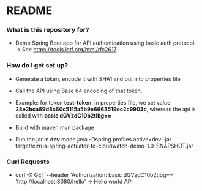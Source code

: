 # README #

### What is this repository for? ###

* Demo Spring Boot app for API authentication using basic auth protocol. -> See https://tools.ietf.org/html/rfc2617


### How do I get set up? ###

* Generate a token, encode it with SHA1 and put into properties file
* Call the API using Base 64 encoding of that token.
* Example: for token **test-token**: in properties file, we set value: **28e2bca89d8c60c5115a5b9e6663519ec2c9903c**, whereas the api is called with **basic dGVzdC10b2tlbg==**


* Build with maven
mvn package

* Run the jar in **dev** mode
java  -Dspring.profiles.active=dev  -jar target/cirrus-spring-actuator-to-cloudwatch-demo-1.0-SNAPSHOT.jar


### Curl Requests ###

* curl -X GET --header 'Authorization: basic dGVzdC10b2tlbg==' 'http://localhost:8080/hello' -> Hello world API
